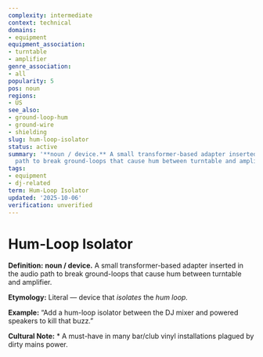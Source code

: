 ```yaml
---
complexity: intermediate
context: technical
domains:
- equipment
equipment_association:
- turntable
- amplifier
genre_association:
- all
popularity: 5
pos: noun
regions:
- US
see_also:
- ground-loop-hum
- ground-wire
- shielding
slug: hum-loop-isolator
status: active
summary: '**noun / device.** A small transformer-based adapter inserted in the audio
  path to break ground-loops that cause hum between turntable and amplifier.'
tags:
- equipment
- dj-related
term: Hum-Loop Isolator
updated: '2025-10-06'
verification: unverified
---
```


# Hum-Loop Isolator

**Definition:** **noun / device.** A small transformer-based adapter inserted in the audio path to break ground-loops that cause hum between turntable and amplifier.

**Etymology:** Literal — device that *isolates* the *hum loop.*

**Example:** “Add a hum-loop isolator between the DJ mixer and powered speakers to kill that buzz.”

**Cultural Note:** * A must-have in many bar/club vinyl installations plagued by dirty mains power.

